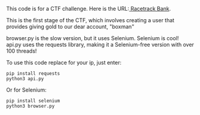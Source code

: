 This code is for a CTF challenge. Here is the URL:[ Racetrack Bank](https://tryhackme.com/r/room/racetrackbank).

This is the first stage of the CTF, which involves creating a user that provides giving gold to our dear account, "boxman"

browser.py is the slow version, but it uses Selenium. Selenium is cool!<br />
api.py uses the requests library, making it a Selenium-free version with over 100 threads!

To use this code replace for your ip, just enter:
```
pip install requests
python3 api.py
```
Or for Selenium:
```
pip install selenium
python3 browser.py
```
